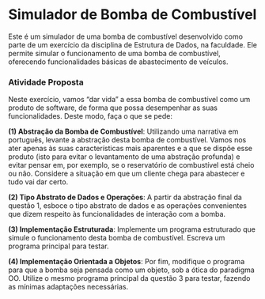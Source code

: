 # Simulador de Bomba de Combustível

Este é um simulador de uma bomba de combustível desenvolvido como parte de um exercício da disciplina de Estrutura de Dados, na faculdade. Ele permite simular o funcionamento de uma bomba de combustível, oferecendo funcionalidades básicas de abastecimento de veículos.

### Atividade Proposta

Neste exercício, vamos “dar vida” a essa bomba de combustível como um produto de software, de forma que possa desempenhar as suas funcionalidades. Deste modo, faça o que se pede:

**(1) Abstração da Bomba de Combustível**: Utilizando uma narrativa em português, levante a abstração desta bomba de combustível. Vamos nos ater apenas às suas características mais aparentes e a que se dispõe esse produto (isto para evitar o levantamento de uma abstração profunda) e evitar pensar em, por exemplo, se o reservatório de combustível está cheio ou não. Considere a situação em que um cliente chega para abastecer e tudo vai dar certo.

**(2) Tipo Abstrato de Dados e Operações**: A partir da abstração final da questão 1, esboce o tipo abstrato de dados e as operações convenientes que dizem respeito às funcionalidades de interação com a bomba.

**(3) Implementação Estruturada**: Implemente um programa estruturado que simule o funcionamento desta bomba de combustível. Escreva um programa principal para testar.

**(4) Implementação Orientada a Objetos**: Por fim, modifique o programa para que a bomba seja pensada como um objeto, sob a ótica do paradigma OO. Utilize o mesmo programa principal da questão 3 para testar, fazendo as mínimas adaptações necessárias.
